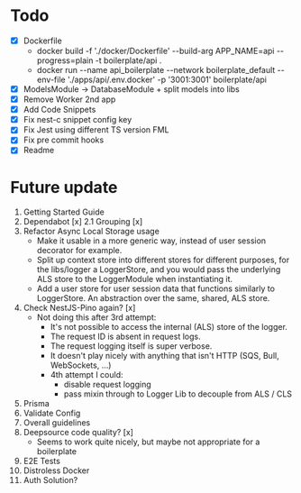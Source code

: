 # Todo

- [x] Dockerfile
    - docker build -f './docker/Dockerfile' --build-arg APP_NAME=api --progress=plain -t boilerplate/api .
    - docker run --name api_boilerplate --network boilerplate_default --env-file './apps/api/.env.docker' -p '3001:3001' boilerplate/api
- [x] ModelsModule -> DatabaseModule + split models into libs
- [x] Remove Worker 2nd app
- [x] Add Code Snippets
- [x] Fix nest-c snippet config key
- [x] Fix Jest using different TS version FML
- [x] Fix pre commit hooks
- [x] Readme

# Future update

1. Getting Started Guide
2. Dependabot [x]
   2.1 Grouping [x]
3. Refactor Async Local Storage usage
    - Make it usable in a more generic way, instead of user session decorator for example.
    - Split up context store into different stores for different purposes, for the libs/logger a LoggerStore, and you would pass the underlying ALS store to the LoggerModule when instantiating it.
    - Add a user store for user session data that functions similarly to LoggerStore. An abstraction over the same, shared, ALS store.
4. Check NestJS-Pino again? [x]
    - Not doing this after 3rd attempt:
        - It's not possible to access the internal (ALS) store of the logger.
        - The request ID is absent in request logs.
        - The request logging itself is super verbose.
        - It doesn't play nicely with anything that isn't HTTP (SQS, Bull, WebSockets, ...)
        - 4th attempt I could:
            - disable request logging
            - pass mixin through to Logger Lib to decouple from ALS / CLS
5. Prisma
6. Validate Config
7. Overall guidelines
8. Deepsource code quality? [x]
    - Seems to work quite nicely, but maybe not appropriate for a boilerplate
9. E2E Tests
10. Distroless Docker
11. Auth Solution?
